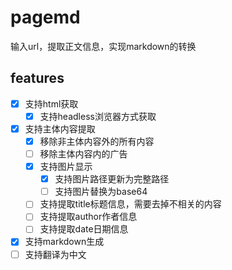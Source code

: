 # pagemd
输入url，提取正文信息，实现markdown的转换

## features
- [x] 支持html获取
  - [x] 支持headless浏览器方式获取
- [x] 支持主体内容提取
  - [x] 移除非主体内容外的所有内容
  - [ ] 移除主体内容内的广告
  - [x] 支持图片显示
    - [x] 支持图片路径更新为完整路径
    - [ ] 支持图片替换为base64
  - [ ] 支持提取title标题信息，需要去掉不相关的内容
  - [ ] 支持提取author作者信息
  - [ ] 支持提取date日期信息
- [x] 支持markdown生成
- [ ] 支持翻译为中文